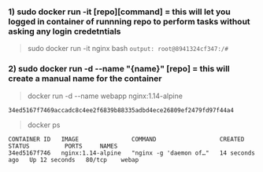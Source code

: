 ### 1) sudo docker run -it [repo][command]  = this will let you logged in container of runnning repo to perform tasks without asking any login credetntials

> sudo docker run -it nginx bash
 ``` output: root@8941324cf347:/# ```

### 2) sudo docker run -d --name "{name}" [repo] = this will create a manual name for the container

> docker run -d --name webapp nginx:1.14-alpine

``` 34ed5167f7469accadc8c4ee2f6839b88335adbd4ece26809ef2479fd97f44a4 ```
 
> docker ps  
```
CONTAINER ID   IMAGE               COMMAND                  CREATED          STATUS          PORTS     NAMES
34ed5167f746   nginx:1.14-alpine   "nginx -g 'daemon of…"   14 seconds ago   Up 12 seconds   80/tcp    webap
```
